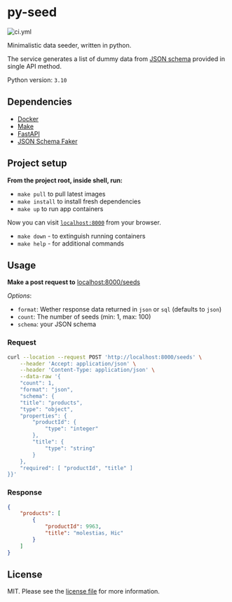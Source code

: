 # py-seed

![ci.yml][link-ci]

Minimalistic data seeder, written in python.

The service generates a list of dummy data from [JSON schema](https://json-schema.org/) provided in single API method.

Python version: `3.10`

## Dependencies

- [Docker][link-docker]
- [Make][link-make]
- [FastAPI][link-fastapi]
- [JSON Schema Faker][link-faker]

## Project setup

**From the project root, inside shell, run:**

- `make pull` to pull latest images
- `make install` to install fresh dependencies
- `make up` to run app containers

Now you can visit [`localhost:8000`](http://localhost:8000) from your browser.

- `make down` - to extinguish running containers
- `make help` - for additional commands

## Usage

**Make a post request to** [localhost:8000/seeds](http://localhost:8000/seeds)

_Options_:

- `format`: Wether response data returned in `json` or `sql` (defaults to `json`)
- `count`: The number of seeds (min: 1, max: 100)
- `schema`: your JSON schema

### Request

```bash
curl --location --request POST 'http://localhost:8000/seeds' \
    --header 'Accept: application/json' \
    --header 'Content-Type: application/json' \
    --data-raw '{
    "count": 1,
    "format": "json",
    "schema": {
    "title": "products",
    "type": "object",
    "properties": {
        "productId": {
            "type": "integer"
        },
        "title": {
            "type": "string"
        }
    },
    "required": [ "productId", "title" ]
}}'
```

### Response

```json
{
    "products": [
        {
            "productId": 9963,
            "title": "molestias, Hic"
        }
    ]
}
```

## License

MIT. Please see the [license file](LICENSE.md) for more information.

[link-ci]: https://github.com/shirokovnv/py-seed/actions/workflows/ci.yml/badge.svg
[link-docker]: https://www.docker.com/
[link-make]: https://www.gnu.org/software/make/manual/make.html
[link-faker]: https://github.com/json-schema-faker/json-schema-faker
[link-fastapi]: https://fastapi.tiangolo.com/
